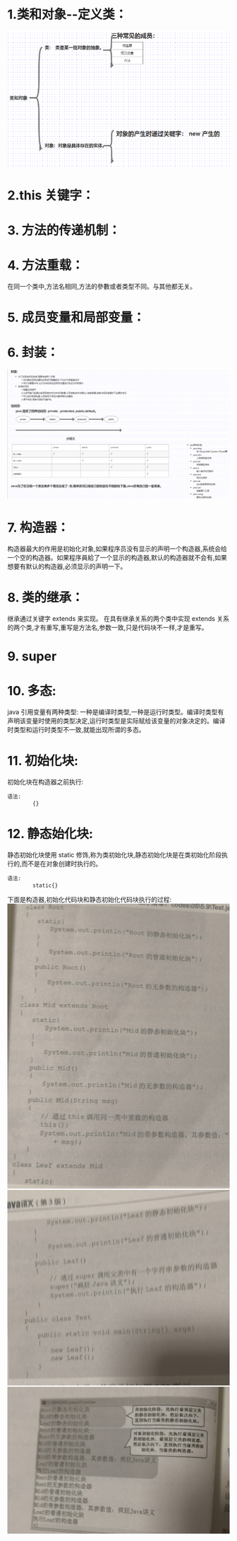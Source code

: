 # 1.类和对象--定义类：
![avatar](./static/面向对象.png)

# 2.this 关键字：


# 3. 方法的传递机制：

# 4. 方法重载：
在同一个类中,方法名相同,方法的參數或者类型不同。与其他都无关。

# 5. 成员变量和局部变量：


# 6. 封装：
![avatar](./static/封装.png)

# 7. 构造器：
构造器最大的作用是初始化对象,如果程序员没有显示的声明一个构造器,系统会给一个空的构造器。如果程序員給了一个显示的构造器,默认的构造器就不会有,如果想要有默认的构造器,必须显示的声明一下。

# 8. 类的继承：
继承通过关键字 extends 来实现。
在具有继承关系的两个类中实现 extends 关系的两个类,才有重写,重写是方法名,参数一致,只是代码块不一样,才是重写。

# 9. super

# 10. 多态:
java 引用变量有两种类型: 一种是编译时类型,一种是运行时类型。编译时类型有声明该变量时使用的类型决定,运行时类型是实际赋给该变量的对象决定的。编译时类型和运行时类型不一致,就能出现所谓的多态。

# 11. 初始化块:
初始化块在构造器之前执行:
```
语法:
        {}
```

# 12. 静态始化块:
静态初始化块使用 static 修饰,称为类初始化块,静态初始化块是在类初始化阶段执行的,而不是在对象创建时执行的。
```
语法:
        static{}
```


下面是构造器,初始化代码块和静态初始化代码块执行的过程:
![avatar](./static/test.jpg)
![avatar](./static/test2.jpg)
![avatar](./static/test3.jpg)